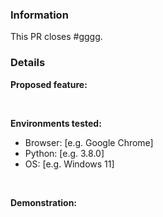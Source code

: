 <!-- 
    Failure to fill out this template properly may result in your PR being ignored without warning. 
    
    ICS News Website is licensed under the GNU GPL-v3 license, By contributing to the ICS News Website
    You agree to license your code under the GNU GPL-v3 license, which can be found here: https://github.com/ICS-Izmir/News-Website/blob/main/LICENSE
-->


### Information

<!-- Replace #gggg with the number of the original issue. -->

This PR closes #gggg. 

### Details

**Proposed feature:**



<br>

**Environments tested:**    

  - Browser: [e.g. Google Chrome]
  - Python: [e.g. 3.8.0]
  - OS: [e.g. Windows 11]
   
<br>

**Demonstration:**    

<!--
    Include screenshots/log snippets from before and after as necessary. If you have created a test website, please link to the
    website, source code, and exact version used where possible.
-->

